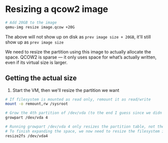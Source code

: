 # Resizing a qcow2 image

```bash
# Add 20GB to the image
qemu-img resize image.qcow +20G
```

The above will not show up on disk as `prev image size + 20GB`, it'll still show up as `prev image size`


We need to resize the partition using this image to actually allocate the space.
QCOW2 is sparse — it only uses space for what’s actually written, even if its virtual size is larger.


## Getting the actual size

1. Start the VM, then we'll resize the partition we want

```bash
# If filesystem is mounted as read only, remount it as read/write
mount -o remount,rw /sysroot

# Grow the 4th partition of /dev/vda (to the end I guess since we didn't specify size here)
growpart /dev/vda 4

# Running growpart /dev/vda 4 only resizes the partition table, not the filesystem itself.
# To finish expanding the space, we now need to resize the filesystem inside the partition.
resize2fs /dev/vda4
```
